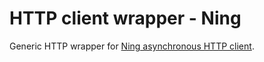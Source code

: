 # HTTP client wrapper - Ning

Generic HTTP wrapper for [Ning asynchronous HTTP client](https://github.com/AsyncHttpClient/async-http-client).
